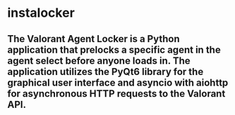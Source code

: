 # instalocker

## The Valorant Agent Locker is a Python application that prelocks a specific agent in the agent select before anyone loads in. The application utilizes the PyQt6 library for the graphical user interface and asyncio with aiohttp for asynchronous HTTP requests to the Valorant API.
